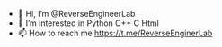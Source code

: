 - 👋 Hi, I’m @ReverseEngineerLab
- 👀 I’m interested in Python C++ C Html
- 📫 How to reach me https://t.me/ReverseEnginerLab



<!---
ReverseEngineerLab0/ReverseEngineerLab0 is a ✨ special ✨ repository because its `README.md` (this file) appears on your GitHub profile.
You can click the Preview link to take a look at your changes.
--->
